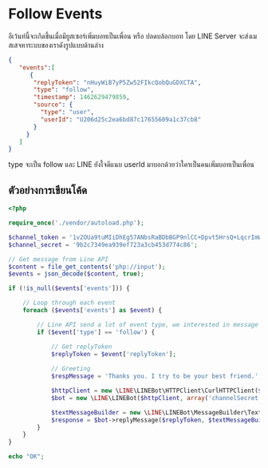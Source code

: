 # Follow Events

อีเว้นท์นี้จะเกิดขึ้นเมื่อมียูสเซอร์เพิ่มบอทเป็นเพื่อน หรือ ปลดบล้อกบอท โดย LINE Server จะส่งเมสเสจหาระบบของเราดังรูปแบบด้านล่าง

```JSON
{
   "events":[
      {
       "replyToken": "nHuyWiB7yP5Zw52FIkcQobQuGDXCTA",
       "type": "follow",
       "timestamp": 1462629479859,
       "source": {
         "type": "user",
         "userId": "U206d25c2ea6bd87c17655609a1c37cb8"
       }
     }
   ]
}
```

type จะเป็น follow และ LINE ยังใจดีแนบ userId มาบอกด้วยว่าใครเป็นคนเพิ่มบอทเป็นเพื่อน

## ตัวอย่างการเขียนโค้ด

```php
<?php 

require_once('./vendor/autoload.php');

$channel_token = '1v2OUa9tuMIiDhEg57ANbsRaBDbBGP9nlCC+Dpvt5HrsQ+LqcrImWPUBkH8re/pwqxv56d15kZeMoU/vQ0zuzPFlbhFM7AhRMZwLrSkLdcjbFurwXGOyHLt8MdgzLfAe7r0BsQV5cATlUanW3OgJewdB04t89/1O/w1cDnyilFU=';
$channel_secret = '9b2c7349ea939ef723a3cb453d774c86';

// Get message from Line API
$content = file_get_contents('php://input');
$events = json_decode($content, true);

if (!is_null($events['events'])) {

    // Loop through each event
    foreach ($events['events'] as $event) {

        // Line API send a lot of event type, we interested in message only.
        if ($event['type'] == 'follow') {

            // Get replyToken
            $replyToken = $event['replyToken'];
            
            // Greeting
            $respMessage = 'Thanks you. I try to be your best friend.';

            $httpClient = new \LINE\LINEBot\HTTPClient\CurlHTTPClient($channel_token);
            $bot = new \LINE\LINEBot($httpClient, array('channelSecret' => $channel_secret));

            $textMessageBuilder = new \LINE\LINEBot\MessageBuilder\TextMessageBuilder($respMessage);
            $response = $bot->replyMessage($replyToken, $textMessageBuilder);
        }
    }
}

echo "OK";
```




